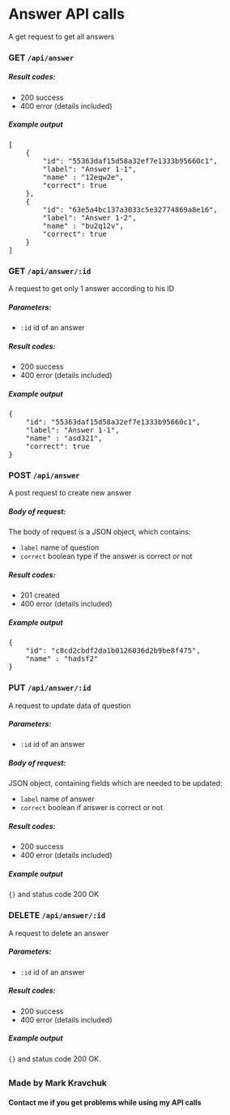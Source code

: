 # Answer API calls

A get request to get all answers 

### GET `/api/answer`

##### Result codes:
* 200 success
* 400 error (details included)

##### Example output

<pre>
[
    {
        "id": "55363daf15d58a32ef7e1333b95660c1",
        "label": "Answer 1-1",
        "name" : "12eqw2e",
        "correct": true
    },
    {
        "id": "63e5a4bc137a3033c5e32774869a8e16",
        "label": "Answer 1-2",
        "name" : "bu2q12v",
        "correct": true
    }
]
</pre>

### GET `/api/answer/:id`

A request to get only 1 answer according to his ID

##### Parameters:
* `:id` id of an answer

##### Result codes:
* 200 success
* 400 error (details included)

##### Example output

<pre>
{
    "id": "55363daf15d58a32ef7e1333b95660c1",
    "label": "Answer 1-1",
    "name" : "asd321",
    "correct": true
}
</pre>

### POST `/api/answer`

A post request to create new answer

##### Body of request: 

The body of request is a JSON object, which contains:
* `label` name of question
* `correct` boolean type if the answer is correct or not

##### Result codes:
* 201 created
* 400 error (details included)

##### Example output

<pre>
{
    "id": "c8cd2cbdf2da1b0126036d2b9be8f475",
    "name" : "hadsf2"
}
</pre>

### PUT `/api/answer/:id`

A request to update data of question

##### Parameters:
* `:id` id of an answer

##### Body of request: 

JSON object, containing fields which are needed to be updated:
* `label` name of answer
* `correct` boolean if answer is correct or not

##### Result codes:
* 200 success
* 400 error (details included)

##### Example output

`{}` and status code 200 OK

### DELETE `/api/answer/:id`

A request to delete an answer

##### Parameters:
* `:id` id of an answer

##### Result codes:
* 200 success
* 400 error (details included)

##### Example output

`{}` and status code 200 OK.

##
### Made by Mark Kravchuk
#### Contact me if you get problems while using my API calls
